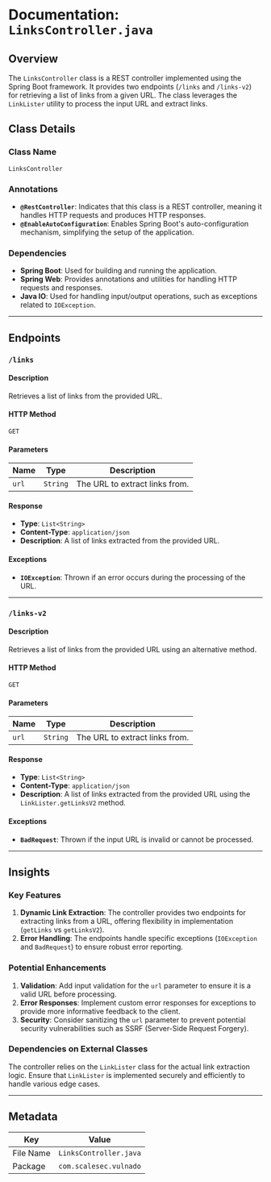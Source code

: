 # Documentation: `LinksController.java`

## Overview
The `LinksController` class is a REST controller implemented using the Spring Boot framework. It provides two endpoints (`/links` and `/links-v2`) for retrieving a list of links from a given URL. The class leverages the `LinkLister` utility to process the input URL and extract links.

## Class Details

### Class Name
`LinksController`

### Annotations
- **`@RestController`**: Indicates that this class is a REST controller, meaning it handles HTTP requests and produces HTTP responses.
- **`@EnableAutoConfiguration`**: Enables Spring Boot's auto-configuration mechanism, simplifying the setup of the application.

### Dependencies
- **Spring Boot**: Used for building and running the application.
- **Spring Web**: Provides annotations and utilities for handling HTTP requests and responses.
- **Java IO**: Used for handling input/output operations, such as exceptions related to `IOException`.

---

## Endpoints

### `/links`
#### Description
Retrieves a list of links from the provided URL.

#### HTTP Method
`GET`

#### Parameters
| Name | Type   | Description                  |
|------|--------|------------------------------|
| `url` | `String` | The URL to extract links from. |

#### Response
- **Type**: `List<String>`
- **Content-Type**: `application/json`
- **Description**: A list of links extracted from the provided URL.

#### Exceptions
- **`IOException`**: Thrown if an error occurs during the processing of the URL.

---

### `/links-v2`
#### Description
Retrieves a list of links from the provided URL using an alternative method.

#### HTTP Method
`GET`

#### Parameters
| Name | Type   | Description                  |
|------|--------|------------------------------|
| `url` | `String` | The URL to extract links from. |

#### Response
- **Type**: `List<String>`
- **Content-Type**: `application/json`
- **Description**: A list of links extracted from the provided URL using the `LinkLister.getLinksV2` method.

#### Exceptions
- **`BadRequest`**: Thrown if the input URL is invalid or cannot be processed.

---

## Insights

### Key Features
1. **Dynamic Link Extraction**: The controller provides two endpoints for extracting links from a URL, offering flexibility in implementation (`getLinks` vs `getLinksV2`).
2. **Error Handling**: The endpoints handle specific exceptions (`IOException` and `BadRequest`) to ensure robust error reporting.

### Potential Enhancements
1. **Validation**: Add input validation for the `url` parameter to ensure it is a valid URL before processing.
2. **Error Responses**: Implement custom error responses for exceptions to provide more informative feedback to the client.
3. **Security**: Consider sanitizing the `url` parameter to prevent potential security vulnerabilities such as SSRF (Server-Side Request Forgery).

### Dependencies on External Classes
The controller relies on the `LinkLister` class for the actual link extraction logic. Ensure that `LinkLister` is implemented securely and efficiently to handle various edge cases.

---

## Metadata
| Key         | Value                  |
|-------------|------------------------|
| File Name   | `LinksController.java` |
| Package     | `com.scalesec.vulnado` |
